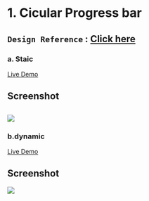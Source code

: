 # 1. Cicular Progress bar
`Design Reference` : 
[Click here](https://www.uidesigndaily.com/posts/progress)
---
### a. Staic
[Live Demo](https://circular-progress-bar-ui.vercel.app/)

## Screenshot
![](https://github.com/VibhashDwivedi/UI-Design/blob/main/Circular%20Progress/screenshot/Screenshot%20(237).png)
---
### b.dynamic
[Live Demo](https://dynamic-circular-progress-bar.vercel.app/)

## Screenshot
![](https://github.com/VibhashDwivedi/UI-Design/blob/main/Dynamic%20Circular%20Pro/Screenshot/Screenshot%20(238).png)

